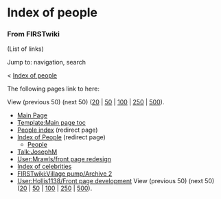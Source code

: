 # Index of people

### From FIRSTwiki

(List of links)

Jump to: navigation, search

&lt; [Index of people](/index.php?title=Index_of_people&redirect=no "Index of
people" )  

The following pages link to here:

View (previous 50) (next 50)
([20](/index.php?title=Special:Whatlinkshere/Index_of_people&limit=20&from=0
"Special:Whatlinkshere/Index of people" ) |
[50](/index.php?title=Special:Whatlinkshere/Index_of_people&limit=50&from=0
"Special:Whatlinkshere/Index of people" ) |
[100](/index.php?title=Special:Whatlinkshere/Index_of_people&limit=100&from=0
"Special:Whatlinkshere/Index of people" ) |
[250](/index.php?title=Special:Whatlinkshere/Index_of_people&limit=250&from=0
"Special:Whatlinkshere/Index of people" ) |
[500](/index.php?title=Special:Whatlinkshere/Index_of_people&limit=500&from=0
"Special:Whatlinkshere/Index of people" )).

  * [Main Page](/index.php/Main_Page "Main Page" )
  * [Template:Main page toc](/index.php/Template:Main_page_toc "Template:Main page toc" )
  * [People index](/index.php?title=People_index&redirect=no "People index" ) (redirect page) 
  * [Index of People](/index.php?title=Index_of_People&redirect=no "Index of People" ) (redirect page) 
    * [People](/index.php/People "People" )
  * [Talk:JosephM](/index.php/Talk:JosephM "Talk:JosephM" )
  * [User:Mrawls/front page redesign](/index.php/User:Mrawls/front_page_redesign "User:Mrawls/front page redesign" )
  * [Index of celebrities](/index.php/Index_of_celebrities "Index of celebrities" )
  * [FIRSTwiki:Village pump/Archive 2](/index.php/FIRSTwiki:Village_pump/Archive_2 "FIRSTwiki:Village pump/Archive 2" )
  * [User:Hollis1138/Front page development](/index.php/User:Hollis1138/Front_page_development "User:Hollis1138/Front page development" )
View (previous 50) (next 50)
([20](/index.php?title=Special:Whatlinkshere/Index_of_people&limit=20&from=0
"Special:Whatlinkshere/Index of people" ) |
[50](/index.php?title=Special:Whatlinkshere/Index_of_people&limit=50&from=0
"Special:Whatlinkshere/Index of people" ) |
[100](/index.php?title=Special:Whatlinkshere/Index_of_people&limit=100&from=0
"Special:Whatlinkshere/Index of people" ) |
[250](/index.php?title=Special:Whatlinkshere/Index_of_people&limit=250&from=0
"Special:Whatlinkshere/Index of people" ) |
[500](/index.php?title=Special:Whatlinkshere/Index_of_people&limit=500&from=0
"Special:Whatlinkshere/Index of people" )).

